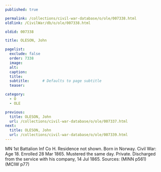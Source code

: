 ```yaml
---
published: true

permalink: /collections/civil-war-database/o/ole/007338.html
oldlink: /CivilWar/db/o/ole/007338.html

oldid: 007338

title: OLESON, John

pagelist:
  exclude: false
  order: 7338
  image: 
  alt:
  caption:
  title:
  subtitle:      # Defaults to page subtitle
  teaser:

category: 
  - O 
  - OLE

previous:
  title: OLESON, John
  url: /collections/civil-war-database/o/ole/007337.html  
next:
  title: OLESON, John
  url: /collections/civil-war-database/o/ole/007339.html   
---
```

MN 1st Battalion Inf Co H. Residence not shown. Born in Norway. Civil War: Age 18. Enrolled 28 Mar 1865. Mustered the same day. Private. Discharged from the service with his company, 14 Jul 1865. Sources: (MINN p561) (MCIW p77)